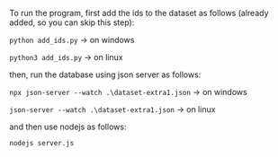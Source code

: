 To run the program, first add the ids to the dataset as follows (already added, so you can skip this step):

```python add_ids.py``` -> on windows

```python3 add_ids.py``` -> on linux

then, run the database using json server as follows:

```npx json-server --watch .\dataset-extra1.json``` -> on windows

```json-server --watch .\dataset-extra1.json``` -> on linux

and then use nodejs as follows:

```nodejs server.js```
